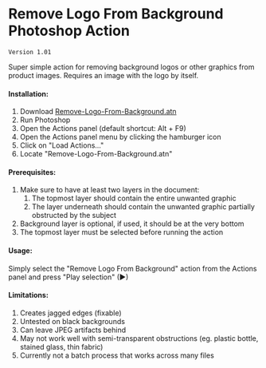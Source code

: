 # Remove Logo From Background Photoshop Action

`Version 1.01`

Super simple action for removing background logos or other graphics from product images. Requires an image with the logo by itself.

#### Installation:

1. Download [Remove-Logo-From-Background.atn](https://github.com/neoqueto/remove-logo-from-background/raw/main/Remove-Logo-From-Background.atn "Remove-Logo-From-Background.atn")
2. Run Photoshop
3. Open the Actions panel (default shortcut: Alt + F9)
4. Open the Actions panel menu by clicking the hamburger icon
5. Click on "Load Actions..."
6. Locate "Remove-Logo-From-Background.atn"

#### Prerequisites:

1. Make sure to have at least two layers in the document:
    1. The topmost layer should contain the entire unwanted graphic
    2. The layer underneath should contain the unwanted graphic partially obstructed by the subject
2. Background layer is optional, if used, it should be at the very bottom
3. The topmost layer must be selected before running the action

#### Usage:

Simply select the "Remove Logo From Background" action from the Actions panel and press "Play selection" (►)

#### Limitations:

1. Creates jagged edges (fixable)
2. Untested on black backgrounds
3. Can leave JPEG artifacts behind
4. May not work well with semi-transparent obstructions (eg. plastic bottle, stained glass, thin fabric)
5. Currently not a batch process that works across many files
